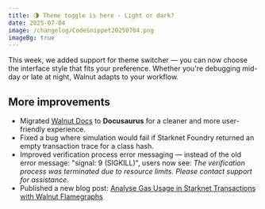 ```yaml
---
title: 🌗 Theme toggle is here - Light or dark?
date: 2025-07-04
image: /changelog/CodeSnippet20250704.png
imageBg: true
---
```


This week, we added support for theme switcher — you can now choose the interface style that fits your preference. Whether you're debugging mid-day or late at night, Walnut adapts to your workflow.

## More improvements

- Migrated [Walnut Docs](https://docs.walnut.dev) to **Docusaurus** for a cleaner and more user-friendly experience.
- Fixed a bug where simulation would fail if Starknet Foundry returned an empty transaction trace for a class hash.
- Improved verification process error messaging — instead of the old error message: "signal: 9 (SIGKILL)", users now see: *The verification process was terminated due to resource limits. Please contact support for assistance.*
- Published a new blog post: [Analyse Gas Usage in Starknet Transactions with Walnut Flamegraphs](https://walnut.dev/blog/gas-calculation)